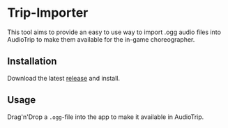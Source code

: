 # Trip-Importer
This tool aims to provide an easy to use way to import .ogg audio files into AudioTrip to make them available for the in-game choreographer.

## Installation
Download the latest [release](https://github.com/Blogshot/audiotrip-importer/releases) and install.

## Usage
Drag'n'Drop a `.ogg`-file into the app to make it available in AudioTrip.